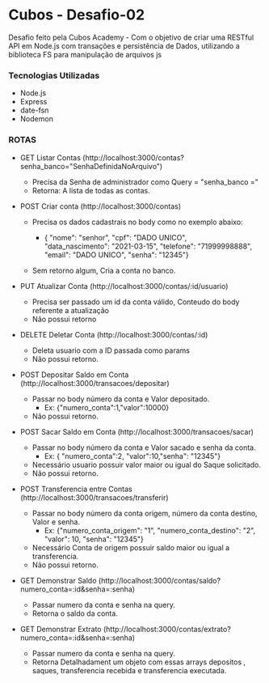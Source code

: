 # Cubos - Desafio-02

Desafio feito pela Cubos Academy - Com o objetivo de criar uma RESTful API em Node.js com transações e persistência de Dados, utilizando a biblioteca FS para manipulação de arquivos js

### Tecnologias Utilizadas
 - Node.js
 - Express
 - date-fsn
 - Nodemon
    

### ROTAS

 - GET Listar Contas (http://localhost:3000/contas?senha_banco="SenhaDefinidaNoArquivo")
   - Precisa da Senha de administrador como Query = "senha_banco ="
   - Retorna: A lista de todas as contas.

 - POST Criar conta (http://localhost:3000/contas)
   - Precisa os dados cadastrais no body como no exemplo abaixo:
     - {
          "nome": "senhor",
          "cpf": "DADO UNICO",   
          "data_nascimento": "2021-03-15",
          "telefone": "71999998888",
          "email": "DADO UNICO", 
          "senha": "12345"}
          
   - Sem retorno algum, Cria a conta no banco.
 
 - PUT Atualizar Conta (http://localhost:3000/contas/:id/usuario)
   - Precisa ser passado um id da conta válido, Conteudo do body referente a atualização
   - Não possui retorno

 - DELETE Deletar Conta (http://localhost:3000/contas/:id)
   - Deleta usuario com a ID passada como params
   - Não possui retorno.

 - POST Depositar Saldo em Conta (http://localhost:3000/transacoes/depositar)
   - Passar no body número da conta e Valor depositado.
     - Ex: {"numero_conta":1,"valor":10000}
   - Não possui retorno.

 - POST Sacar Saldo em Conta (http://localhost:3000/transacoes/sacar)
   - Passar no body número da conta e Valor sacado e senha da conta.
     - Ex: { "numero_conta":2, "valor":10,"senha": "12345"}
   - Necessário usuario possuir valor maior ou igual do Saque solicitado.
   - Não possui retorno.

 - POST Transferencia entre Contas (http://localhost:3000/transacoes/transferir)
   - Passar no body número da conta origem, número da conta destino,  Valor e senha.
     - Ex:  {"numero_conta_origem": "1", "numero_conta_destino": "2", "valor": 10, "senha": "12345"}
   - Necessário Conta de origem possuir saldo maior ou igual a transferencia.
   - Não possui retorno.

 - GET Demonstrar Saldo (http://localhost:3000/contas/saldo?numero_conta=:id&senha=:senha)
   - Passar numero da conta e senha na query.
   - Retorna o saldo da conta.

 - GET Demonstrar Extrato (http://localhost:3000/contas/extrato?numero_conta=:id&senha=:senha)
   - Passar numero da conta e senha na query.
   - Retorna Detalhadament um objeto com essas arrays depositos , saques, transferencia recebida e transferencia executada.
 
   

 
    
